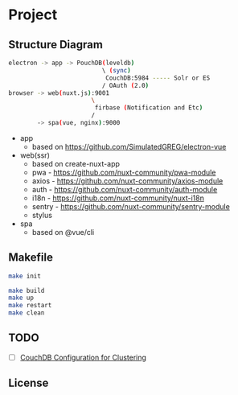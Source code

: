 # Project

## Structure Diagram

```bash
electron -> app -> PouchDB(leveldb)
                          \ (sync)
                           CouchDB:5984 ----- Solr or ES
                          / OAuth (2.0)
browser -> web(nuxt.js):9001
                       \
                        firbase (Notification and Etc)
                       /
        -> spa(vue, nginx):9000
```

* app
  * based on https://github.com/SimulatedGREG/electron-vue
* web(ssr)
  * based on create-nuxt-app
  * pwa - https://github.com/nuxt-community/pwa-module
  * axios - https://github.com/nuxt-community/axios-module
  * auth - https://github.com/nuxt-community/auth-module
  * i18n - https://github.com/nuxt-community/nuxt-i18n
  * sentry - https://github.com/nuxt-community/sentry-module
  * stylus
* spa
  * based on @vue/cli

## Makefile

```bash
make init

make build
make up
make restart
make clean
```

## TODO

* [ ] [CouchDB Configuration for Clustering](http://docs.couchdb.org/en/stable/config/cluster.html)

## License